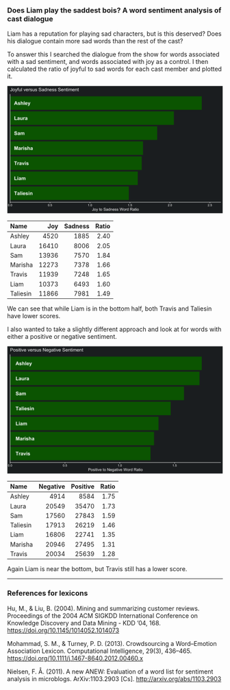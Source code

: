 
### Does Liam play the saddest bois? A word sentiment analysis of cast dialogue

Liam has a reputation for playing sad characters, but is this deserved?
Does his dialogue contain more sad words than the rest of the cast?

To answer this I searched the dialogue from the show for words
associated with a sad sentiment, and words associated with joy as a
control. I then calculated the ratio of joyful to sad words for each
cast member and plotted it.

![joyful vs sad](../plots/joySadPlot.png)

| Name     |   Joy | Sadness | Ratio |
| :------- | ----: | ------: | ----: |
| Ashley   |  4520 |    1885 |  2.40 |
| Laura    | 16410 |    8006 |  2.05 |
| Sam      | 13936 |    7570 |  1.84 |
| Marisha  | 12273 |    7378 |  1.66 |
| Travis   | 11939 |    7248 |  1.65 |
| Liam     | 10373 |    6493 |  1.60 |
| Taliesin | 11866 |    7981 |  1.49 |

We can see that while Liam is in the bottom half, both Travis and
Taliesin have lower scores.

I also wanted to take a slightly different approach and look at for
words with either a positive or negative sentiment.

![positive vs negative](../plots/positiveNegativePlot.png)

| Name     | Negative | Positive | Ratio |
| :------- | -------: | -------: | ----: |
| Ashley   |     4914 |     8584 |  1.75 |
| Laura    |    20549 |    35470 |  1.73 |
| Sam      |    17560 |    27843 |  1.59 |
| Taliesin |    17913 |    26219 |  1.46 |
| Liam     |    16806 |    22741 |  1.35 |
| Marisha  |    20946 |    27495 |  1.31 |
| Travis   |    20034 |    25639 |  1.28 |

Again Liam is near the bottom, but Travis still has a lower score.

-----

### References for lexicons

Hu, M., & Liu, B. (2004). Mining and summarizing customer reviews.
Proceedings of the 2004 ACM SIGKDD International Conference on Knowledge
Discovery and Data Mining - KDD ’04, 168.
<https://doi.org/10.1145/1014052.1014073>

Mohammad, S. M., & Turney, P. D. (2013). Crowdsourcing a Word–Emotion
Association Lexicon. Computational Intelligence, 29(3), 436–465.
<https://doi.org/10.1111/j.1467-8640.2012.00460.x>

Nielsen, F. Å. (2011). A new ANEW: Evaluation of a word list for
sentiment analysis in microblogs. ArXiv:1103.2903 \[Cs\].
<http://arxiv.org/abs/1103.2903>
